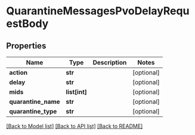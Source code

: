 # QuarantineMessagesPvoDelayRequestBody

## Properties
Name | Type | Description | Notes
------------ | ------------- | ------------- | -------------
**action** | **str** |  | [optional] 
**delay** | **str** |  | [optional] 
**mids** | **list[int]** |  | [optional] 
**quarantine_name** | **str** |  | [optional] 
**quarantine_type** | **str** |  | [optional] 

[[Back to Model list]](../README.md#documentation-for-models) [[Back to API list]](../README.md#documentation-for-api-endpoints) [[Back to README]](../README.md)

